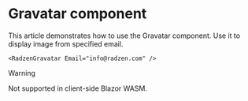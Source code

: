 # Gravatar component
This article demonstrates how to use the Gravatar component. Use it to display image from specified email.

```
<RadzenGravatar Email="info@radzen.com" />
```

> [!Warning]
> Not supported in client-side Blazor WASM.
